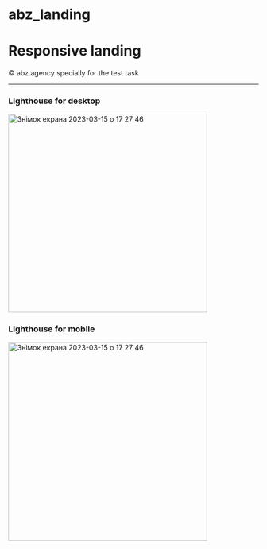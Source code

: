 # abz_landing
<h1>Responsive landing </h1>
<span>&copy; abz.agency specially for the test task</span>
<hr />
<h3>Lighthouse for desktop</h3>
<img width="400" alt="Знімок екрана 2023-03-15 о 17 27 46" src="https://user-images.githubusercontent.com/67697045/225408316-fd2b5783-c996-4dca-b411-6b990a4720ed.png">
<h3>Lighthouse for mobile</h3>
<img width="400" alt="Знімок екрана 2023-03-15 о 17 27 46" src="https://user-images.githubusercontent.com/67697045/225408603-595a047a-75c8-4d19-a6f1-09557165ab5b.png">
